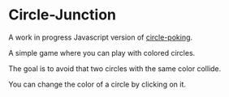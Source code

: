 # Circle-Junction

A work in progress Javascript version of [circle-poking](https://github.com/fccm/circle-poking).

A simple game where you can play with colored circles.

The goal is to avoid that two circles with the same color collide.

You can change the color of a circle by clicking on it.

